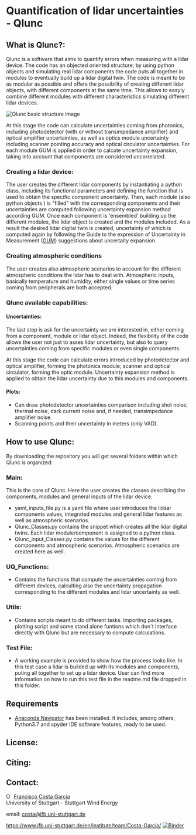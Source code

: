 # **Quantification of lidar uncertainties - Qlunc**

## What is Qlunc?:
Qlunc is a software that aims to quantify errors when measuring with a lidar device. The code has an objected oriented structure; by using python objects and simulating real lidar components the code puts all together in modules to eventually build up a lidar digital twin. The code is meant to be as modular as possible and offers the possibility of creating different lidar objects, with different components at the same time. This allows to easyly combine different modules with different characteristics simulating different lidar devices.

![Qlunc basic structure image](https://github.com/PacoCosta/Qlunc/blob/Qlunc-V0.9/Pictures_repo_/Qlunc_GralStructure.JPG)

At this stage the code can calculate uncertainties coming from photonics, including photodetector (with or without transimpedance amplifier) and optical amplifier uncertainties, as well as optics module uncertainty including scanner pointing accuracy and optical circulator uncertainties. For each module GUM is applied in order to calcute uncertainty expansion, taking into account that components are considered uncorrelated. 

### Creating a lidar device:

The user creates the different lidar components by instantiating a python class, including its functional parameters and defining the function that is used to obtain the specific component uncertainty. Then, each module (also python objects ) is "filled" with the corresponding components and their uncertainties are computed following uncertainty expansion method according GUM. Once each component is 'ensembled' building up the different modules, the lidar object is created and the modules included. As a result the desired lidar digital twin is created, uncertainty of which is computed again by following the Guide to the expression of Uncertainty in Measurement ([GUM](https://www.bipm.org/utils/common/documents/jcgm/JCGM_100_2008_E.pdf)) suggestions about uncertaity expansion.

### Creating atmospheric conditions
The user creates also atmospheric scenarios to account for the different atmospheric conditions the lidar has to deal with. Atmospheric inputs, basically temperature 
and humidity, either single values or time series coming from peripherals are both accepted.

### Qlunc available capabilities:

#### Uncertainties:
The last step is ask for the uncertainty we are interested in, either coming from a component, module or lidar object. Indeed, the flexibility of the code allows the 
user not just to asses lidar uncertainty,  but also to query uncertainties coming from specific modules or even single components.

At this stage the code can calculate errors introduced by photodetector and optical amplifier, forming the photonics module; scanner and optical circulator, forming the optic module. Uncertainty expansion method is applied to obtain the lidar uncertainty due to this modules and components.

#### Plots: 
 - Can draw photodetector uncertainties comparison including shot noise, thermal noise, dark current noise and, if needed, transimpedance amplifier noise.
 - Scanning points and their uncertainty in meters (only VAD).

## How to use Qlunc:
By downloading the repository you will get several folders within which Qlunc is organized:
### Main:
This is the core of Qlunc. Here the user creates the classes describing the components, modules and general inputs of the lidar device.
 - yaml_inputs_file.py is a yaml file where user introduces the lidsar components values, integrated modules and general lidar features as well as atmospheric scenarios.
 - Qlunc_Classes.py contains the snippet which creates all the lidar digital twins. Each lidar module/component is assigned to a python class.
 - Qlunc_input_Classes.py contains the values for the different components and atmospheric scenarios. Atmospheric scenarios are created here as well.
### UQ_Functions: 
 - Contains the functions that compute the uncertainties coming from different devices, calculting also the uncertainty propagation corresponding to the different      modules and lidar uncertainty as well.
### Utils:
 - Contains scripts meant to do different tasks. Importing packages, plotting script and some stand alone funtions which don´t interface directly with Qlunc but are necessary to compute calculations.
###  Test File:
 - A working example is provided to show how the process looks like. In this test case a lidar is builded up with its modules and components, puting all together to set up a lidar device. User can find more information on how to run this test file in the readme.md file dropped in this folder.

## Requirements
 - [Anaconda Navigator](https://www.anaconda.com/products/individual) has been installed. It includes, among others, Python3.7 and spyder IDE software features, ready to be used. 
 
## License:

## Citing:

## Contact:

<div itemscope itemtype="https://schema.org/Person"><a itemprop="sameAs" content="https://orcid.org/0000-0003-1318-9677" href="https://orcid.org/0000-0003-1318-9677" target="orcid.widget" rel="me noopener noreferrer" style="vertical-align:top;"><img src="https://orcid.org/sites/default/files/images/orcid_16x16.png" style="width:1em;margin-right:.5em;" alt="ORCID iD icon">Francisco Costa García</a></div>
University of Stuttgart - Stuttgart Wind Energy
 
email: costa@ifb.uni-stuttgart.de
 
https://www.ifb.uni-stuttgart.de/en/institute/team/Costa-Garcia/
[![Binder](https://mybinder.org/badge_logo.svg)](https://mybinder.org/v2/gh/PacoCosta/Qlunc/Qlunc-V0.9?filepath=Main%2FQlunc_NoteBook_WorkingExample.ipynb)
